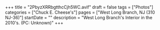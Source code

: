 +++
title = "2PbyzXRRbgtthcCjh5WC.avif"
draft = false
tags = ["Photos"]
categories = ["Chuck E. Cheese's"]
pages = ["West Long Branch, NJ (310 NJ-36)"]
startDate = ""
description = "West Long Branch's Interior in the 2010's. (PC: Unknown)"
+++
